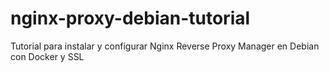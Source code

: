 # nginx-proxy-debian-tutorial
Tutorial para instalar y configurar Nginx Reverse Proxy Manager en Debian con Docker y SSL
